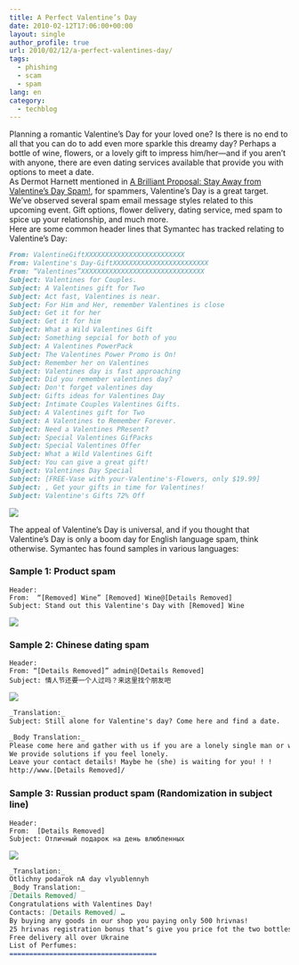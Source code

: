 ```yaml
---
title: A Perfect Valentine’s Day
date: 2010-02-12T17:06:00+00:00
layout: single
author_profile: true
url: 2010/02/12/a-perfect-valentines-day/
tags:
  - phishing
  - scam
  - spam
lang: en
category: 
  - techblog
---
```

Planning a romantic Valentine’s Day for your loved one? Is there is no end to all that you can do to add even more sparkle this dreamy day? Perhaps a bottle of wine, flowers, or a lovely gift to impress him/her—and if you aren’t with anyone, there are even dating services available that provide you with options to meet a date.  
As Dermot Harnett mentioned in [A Brilliant Proposal: Stay Away from Valentine’s Day Spam!](http://www.symantec.com/connect/blogs/brilliant-proposal-stay-away-valentine-s-day-spam), for spammers, Valentine’s Day is a great target. We’ve observed several spam email message styles related to this upcoming event. Gift options, flower delivery, dating service, med spam to spice up your relationship, and much more.  
Here are some common header lines that Symantec has tracked relating to Valentine’s Day:  
``` md
From: ValentineGiftXXXXXXXXXXXXXXXXXXXXXXXXX  
From: Valentine's Day-GiftXXXXXXXXXXXXXXXXXXXXXXXX  
From: “Valentines”XXXXXXXXXXXXXXXXXXXXXXXXXXXXXXX
Subject: Valentines for Couples.  
Subject: A Valentines gift for Two  
Subject: Act fast, Valentines is near.  
Subject: For Him and Her, remember Valentines is close  
Subject: Get it for her  
Subject: Get it for him  
Subject: What a Wild Valentines Gift  
Subject: Something sepcial for both of you  
Subject: A Valentines PowerPack  
Subject: The Valentines Power Promo is On!  
Subject: Remember her on Valentines  
Subject: Valentines day is fast approaching  
Subject: Did you remember valentines day?  
Subject: Don't forget valentines day  
Subject: Gifts ideas for Valentines Day  
Subject: Intimate Couples Valentines Gifts.  
Subject: A Valentines gift for Two  
Subject: A Valentines to Remember Forever.  
Subject: Need a Valentines PResent?  
Subject: Special Valentines GifPacks  
Subject: Special Valentines Offer  
Subject: What a Wild Valentines Gift  
Subject: You can give a great gift!  
Subject: Valentines Day Special  
Subject: [FREE-Vase with your-Valentine's-Flowers, only $19.99]  
Subject: , Get your gifts in time for Valentines!  
Subject: Valentine's Gifts 72% Off
```

[![](http://3.bp.blogspot.com/_vaUVXcmC3OI/S3WBzQUSh0I/AAAAAAAAA44/op0AxigBr80/s640/Screen+shot+2010-02-12+at+2.02.19+PM.png)](http://3.bp.blogspot.com/_vaUVXcmC3OI/S3WBzQUSh0I/AAAAAAAAA44/op0AxigBr80/s1600-h/Screen+shot+2010-02-12+at+2.02.19+PM.png)

The appeal of Valentine’s Day is universal, and if you thought that Valentine’s Day is only a boom day for English language spam, think otherwise. Symantec has found samples in various languages:

### Sample 1: Product spam

```
Header:  
From:  “[Removed] Wine” [Removed] Wine@[Details Removed]  
Subject: Stand out this Valentine's Day with [Removed] Wine
```

[![](http://2.bp.blogspot.com/_vaUVXcmC3OI/S3WtbrLUj5I/AAAAAAAAA5Y/NE0arHiM2BY/s640/Screen+shot+2010-02-12+at+2.02.36+PM.jpg)](http://2.bp.blogspot.com/_vaUVXcmC3OI/S3WtbrLUj5I/AAAAAAAAA5Y/NE0arHiM2BY/s1600-h/Screen+shot+2010-02-12+at+2.02.36+PM.jpg)

### Sample 2: Chinese dating spam

```
Header:  
From: “[Details Removed]” admin@[Details Removed]  
Subject: 情人节还要一个人过吗？来这里找个朋友吧
```

[![](http://2.bp.blogspot.com/_vaUVXcmC3OI/S3WCg5wPbFI/AAAAAAAAA5I/rh9dm3xKII4/s640/Screen+shot+2010-02-12+at+2.09.34+PM.png)](http://2.bp.blogspot.com/_vaUVXcmC3OI/S3WCg5wPbFI/AAAAAAAAA5I/rh9dm3xKII4/s1600-h/Screen+shot+2010-02-12+at+2.09.34+PM.png)

```md
_Translation:_  
Subject: Still alone for Valentine's day? Come here and find a date.

_Body Translation:_  
Please come here and gather with us if you are a lonely single man or woman who is looking for another half eagerly!  
We provide solutions if you feel lonely.  
Leave your contact details! Maybe he (she) is waiting for you! ! !  
http://www.[Details Removed]/
```

### Sample 3: Russian product spam (Randomization in subject line)

```
Header:  
From:  [Details Removed]  
Subject: Oтличный пoдaрок нa день влюблeнных
```

[![](http://4.bp.blogspot.com/_vaUVXcmC3OI/S3WCjcvXLXI/AAAAAAAAA5Q/nr7SBpQzK3g/s640/Screen+shot+2010-02-12+at+2.09.48+PM.png)](http://4.bp.blogspot.com/_vaUVXcmC3OI/S3WCjcvXLXI/AAAAAAAAA5Q/nr7SBpQzK3g/s1600-h/Screen+shot+2010-02-12+at+2.09.48+PM.png)

```md
_Translation:_  
Otlichny podarok nA day vlyublennyh  
_Body Translation:_  
[Details Removed]  
Congratulations with Valentines Day!  
Contacts: [Details Removed] …  
By buying any goods in our shop you paying only 500 hrivnas!  
25 hrivnas registration bonus that’s give you price fot the two bottles of perfume only 475 grivnas  
Free delivery all over Ukraine  
List of Perfumes:  
=====================================
```